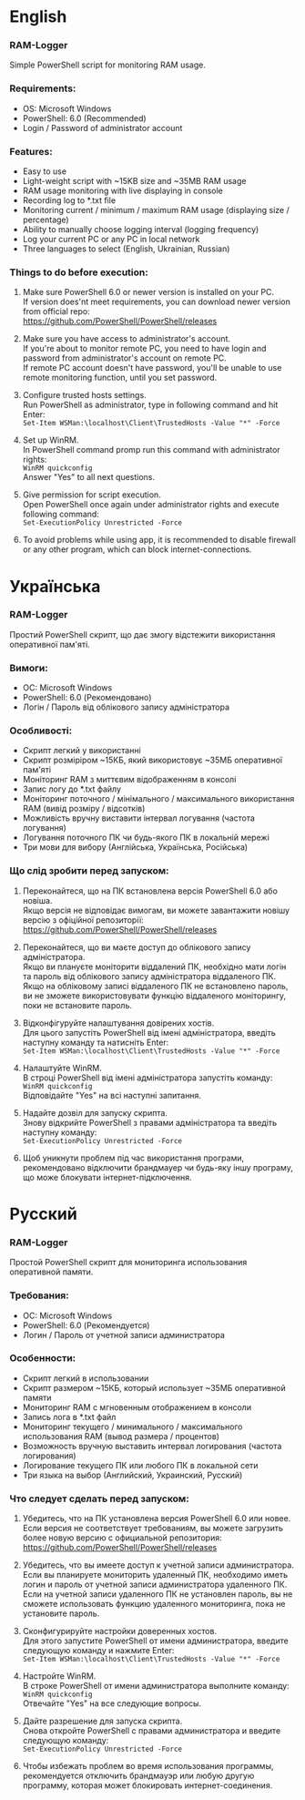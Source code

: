  # English
 ### RAM-Logger
 Simple PowerShell script for monitoring RAM usage.
 
 ### Requirements:
 - OS: Microsoft Windows
 - PowerShell: 6.0 (Recommended)
 - Login / Password of administrator account
 
 ### Features:
 - Easy to use
 - Light-weight script with ~15KB size and ~35MB RAM usage
 - RAM usage monitoring with live displaying in console
 - Recording log to *.txt file
 - Monitoring current / minimum / maximum RAM usage (displaying size / percentage)
 - Ability to manually choose logging interval (logging frequency)
 - Log your current PC or any PC in local network
 - Three languages to select (English, Ukrainian, Russian)
 
 ### Things to do before execution:
 1. Make sure PowerShell 6.0 or newer version is installed on your PC. </br>
    If version does'nt meet requirements, you can download newer version from official repo: </br>
    https://github.com/PowerShell/PowerShell/releases
    
 2. Make sure you have access to administrator's account. </br>
    If you're about to monitor remote PC, you need to have login and password from administrator's account on remote PC. </br>
    If remote PC account doesn't have password, you'll be unable to use remote monitoring function, until you set password.
    
 3. Configure trusted hosts settings. </br>
    Run PowerShell as administrator, type in following command and hit Enter: </br>
    ```Set-Item WSMan:\localhost\Client\TrustedHosts -Value "*" -Force```
    
 4. Set up WinRM. </br>
    In PowerShell command promp run this command with administrator rights: </br>
    ```WinRM quickconfig``` </br>
    Answer "Yes" to all next questions.
    
 5. Give permission for script execution. </br>
    Open PowerShell once again under administrator rights and execute following command: </br>
    ```Set-ExecutionPolicy Unrestricted -Force```
 
 6. To avoid problems while using app, it is recommended to disable firewall or any other program, which can block internet-connections.
 
 # Українська
 ### RAM-Logger
 Простий PowerShell скрипт, що дає змогу відстежити використання оперативної пам'яті.
 
 ### Вимоги:
 - ОС: Microsoft Windows
 - PowerShell: 6.0 (Рекомендовано)
 - Логін / Пароль від облікового запису адміністратора
 
 ### Особливості:
 - Скрипт легкий у використанні
 - Скрипт розміріром ~15КБ, який використовує ~35МБ оперативної пам'яті
 - Моніторинг RAM з миттєвим відображенням в консолі
 - Запис логу до *.txt файлу
 - Моніторинг поточного / мінімального / максимального використання RAM (вивід розміру / відсотків)
 - Можливість вручну виставити інтервал логування (частота логування)
 - Логування поточного ПК чи будь-якого ПК в локальній мережі
 - Три мови для вибору (Англійська, Українська, Російська)
 
 ### Що слід зробити перед запуском:
 1. Переконайтеся, що на ПК встановлена версія PowerShell 6.0 або новіша. </br>
    Якщо версія не відповідає вимогам, ви можете завантажити новішу версію з офіційної репозиторії: </br>
    https://github.com/PowerShell/PowerShell/releases

 2. Переконайтеся, що ви маєте доступ до облікового запису адміністратора. </br>
    Якщо ви плануєте моніторити віддалений ПК, необхідно мати логін та пароль від облікового запису адміністратора віддаленого ПК. </br>
    Якщо на обліковому записі віддаленого ПК не встановлено пароль, ви не зможете використовувати функцію віддаленого моніторингу, поки не встановите пароль.
    
 3. Відконфігуруйте налаштування довірених хостів. </br>
    Для цього запустіть PowerShell від імені адміністратора, введіть наступну команду та натисніть Enter: </br>
    ```Set-Item WSMan:\localhost\Client\TrustedHosts -Value "*" -Force```
    
 4. Налаштуйте WinRM. </br>
    В строці PowerShell від імені адміністратора запустіть команду: </br>
    ```WinRM quickconfig``` </br>
    Відповідайте "Yes" на всі наступні запитання.
    
 5. Надайте дозвіл для запуску скрипта. </br>
    Знову відкрийте PowerShell з правами адміністратора та введіть наступну команду: </br>
    ```Set-ExecutionPolicy Unrestricted -Force```
 
 6. Щоб уникнути проблем під час використання програми, рекомендовано відключити брандмауер чи будь-яку іншу програму, що може блокувати інтернет-підключення.
 
 # Русский
 ### RAM-Logger
 Простой PowerShell скрипт для мониторинга использования оперативной памяти.
 
 ### Требования:
 - ОС: Microsoft Windows
 - PowerShell: 6.0 (Рекомендуется)
 - Логин / Пароль от учетной записи администратора
 
 ### Особенности:
 - Скрипт легкий в использовании
 - Скрипт размером ~15КБ, который использует ~35МБ оперативной памяти
 - Мониторинг RAM с мгновенным отображением в консоли
 - Запись лога в *.txt файл
 - Мониторинг текущего / минимального / максимального использования RAM (вывод размера / процентов)
 - Возможность вручную выставить интервал логирования (частота логирования)
 - Логирование текущего ПК или любого ПК в локальной сети
 - Три языка на выбор (Английский, Украинский, Русский)
 
 ### Что следует сделать перед запуском:
 1. Убедитесь, что на ПК установлена версия PowerShell 6.0 или новее. </br>
    Если версия не соответствует требованиям, вы можете загрузить более новую версию с официальной репозитория: </br>
    https://github.com/PowerShell/PowerShell/releases    
    
 2. Убедитесь, что вы имеете доступ к учетной записи администратора. </br>
    Если вы планируете мониторить удаленный ПК, необходимо иметь логин и пароль от учетной записи администратора удаленного ПК. </br>
    Если на учетной записи удаленного ПК не установлен пароль, вы не сможете использовать функцию удаленного мониторинга, пока не установите пароль.
    
 3. Сконфигурируйте настройки доверенных хостов. </br>
    Для этого запустите PowerShell от имени администратора, введите следующую команду и нажмите Enter: </br>
    ```Set-Item WSMan:\localhost\Client\TrustedHosts -Value "*" -Force```
    
 4. Настройте WinRM. </br>
    В строке PowerShell от имени администратора выполните команду: </br>
    ```WinRM quickconfig``` </br>
    Отвечайте "Yes" на все следующие вопросы.
    
 5. Дайте разрешение для запуска скрипта. </br>
    Снова откройте PowerShell с правами администратора и введите следующую команду: </br>
    ```Set-ExecutionPolicy Unrestricted -Force```
 
 6. Чтобы избежать проблем во время использования программы, рекомендуется отключить брандмауэр или любую другую программу, которая может блокировать интернет-соединения.
